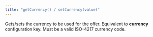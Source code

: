 ```yaml
---
title: "getCurrency() / setCurrency(value)"
---
```


Gets/sets the currency to be used for the offer. Equivalent to __currency__ configuration key. Must be a valid ISO-4217 currency code.
